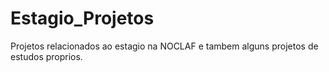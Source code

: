 # Estagio_Projetos
Projetos relacionados ao estagio na NOCLAF e tambem alguns projetos de estudos proprios.
